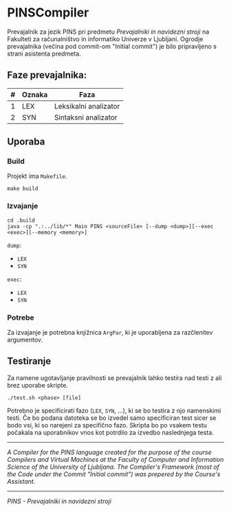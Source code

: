 # PINSCompiler
Prevajalnik za jezik PINS pri predmetu *Prevajalniki in navidezni stroji* na Fakulteti za računalništvo in informatiko Univerze v Ljubljani.
Ogrodje prevajalnika (večina pod commit-om "Initial commit") je bilo pripravljeno s strani asistenta predmeta.

## Faze prevajalnika:
<table>
    <thead>
        <th>#</th>
        <th>Oznaka</th>
        <th>Faza</th>
    </thead>
    <tbody>
    <tr>
        <td>1</td>
        <td>LEX</td>
        <td>Leksikalni analizator</td>
    </tr>
    <tr>
        <td>2</td>
        <td>SYN</td>
        <td>Sintaksni analizator</td>
    </tr>
    </tbody>
</table>

## Uporaba
### Build
Projekt ima `Makefile`.
```shell
make build
```

### Izvajanje
```shell
cd .build
java -cp ".:../lib/*" Main PINS <sourceFile> [--dump <dump>][--exec <exec>][--memory <memory>]
```
`dump`:
- `LEX`
- `SYN`

`exec`:
- `LEX`
- `SYN`

### Potrebe
Za izvajanje je potrebna knjižnica `ArgPar`, ki je uporabljena za razčlenitev argumentov.

## Testiranje
Za namene ugotavljanje pravilnosti se prevajalnik lahko testira nad testi z ali brez uporabe skripte.

```shell
./test.sh <phase> [file]
```

Potrebno je specificirati fazo (`LEX`, `SYN`, ...), ki se bo testira z njo namenskimi testi.
Če bo podana datoteka se bo izvedel samo specificiran test sicer se bodo vsi, ki so narejeni za specifično fazo.
Skripta bo po vsakem testu počakala na uporabnikov vnos kot potrdilo za izvedbo naslednjega testa.

---

*A Compiler for the PINS language created for the purpose of the course Compilers and Virtual Machines at the Faculty of Computer and Information Science of the University of Ljubljana.
The Compiler's Framework (most of the Code under the Commit "Initial commit") was prepered by the Course's Assistant.*

---

*PINS - Prevajalniki in navidezni stroji*

